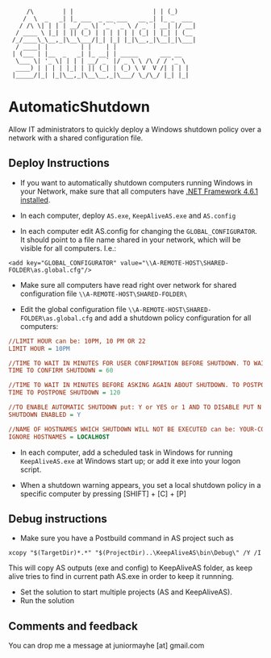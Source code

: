 ```
     /\        | |                      | | (_)     
    /  \  _   _| |_ ___  _ __ ___   __ _| |_ _  ___ 
   / /\ \| | | | __/ _ \| '_ ` _ \ / _` | __| |/ __|
  / ____ \ |_| | || (_) | | | | | | (_| | |_| | (__ 
 /_/____\_\__,_|\__\___/|_| |_| |_|\__,_|\__|_|\___|
  / ____| |         | |    | |                      
 | (___ | |__  _   _| |_ __| | _____      ___ __    
  \___ \| '_ \| | | | __/ _` |/ _ \ \ /\ / / '_ \   
  ____) | | | | |_| | || (_| | (_) \ V  V /| | | |  
 |_____/|_| |_|\__,_|\__\__,_|\___/ \_/\_/ |_| |_|  
```
# AutomaticShutdown
Allow IT administrators to quickly deploy a Windows shutdown policy over a network with a shared configuration file.

## Deploy Instructions

* If you want to automatically shutdown computers running Windows in your Network, make sure that all computers have [.NET Framework 4.6.1 installed](https://www.microsoft.com/en-us/download/details.aspx?id=49982).

* In each computer, deploy `AS.exe`, `KeepAliveAS.exe` and `AS.config`
	
* In each computer edit AS.config for changing the `GLOBAL_CONFIGURATOR`. It should point to a file name shared in your network, which will be visible for all computers. I.e.:
```
<add key="GLOBAL_CONFIGURATOR" value="\\A-REMOTE-HOST\SHARED-FOLDER\as.global.cfg"/>
```

* Make sure all computers have read right over network for shared configuration file `\\A-REMOTE-HOST\SHARED-FOLDER\`
	
* Edit the global configuration file `\\A-REMOTE-HOST\SHARED-FOLDER\as.global.cfg` and add a shutdown policy configuration for all computers:
```ini
//LIMIT HOUR can be: 10PM, 10 PM OR 22 
LIMIT HOUR = 10PM

//TIME TO WAIT IN MINUTES FOR USER CONFIRMATION BEFORE SHUTDOWN. TO WAIT FOR 1 HOUR FOR USER'S CONFIRMATION ENTER 60
TIME TO CONFIRM SHUTDOWN = 60

//TIME TO WAIT IN MINUTES BEFORE ASKING AGAIN ABOUT SHUTDOWN. TO POSTPONE FOR 2 HOURS, INFORM EQUIVALENT SECONDS: 120
TIME TO POSTPONE SHUTDOWN = 120

//TO ENABLE AUTOMATIC SHUTDOWN put: Y or YES or 1 AND TO DISABLE PUT N or NO or 0
SHUTDOWN ENABLED = Y

//NAME OF HOSTNAMES WHICH SHUTDOWN WILL NOT BE EXECUTED can be: YOUR-COMPUTER ANOTHER-HOSTNAME or YOUR-COMPUTER, ANOTHER-HOSTNAME
IGNORE HOSTNAMES = LOCALHOST
```
* In each computer, add a scheduled task in Windows for running `KeepAliveAS.exe` at Windows start up; or add it exe into your logon script.

* When a shutdown warning appears, you set a local shutdown policy in a specific computer by pressing [SHIFT] + [C] + [P]


## Debug instructions

* Make sure you have a Postbuild command in AS project such as 
```
xcopy "$(TargetDir)*.*" "$(ProjectDir)..\KeepAliveAS\bin\Debug\" /Y /I
```
This will copy AS outputs (exe and config) to KeepAliveAS folder, as keep alive tries to find in current path AS.exe in order to keep it runnning.

* Set the solution to start multiple projects (AS and KeepAliveAS).
* Run the solution

## Comments and feedback

You can drop me a message at juniormayhe [at] gmail.com

